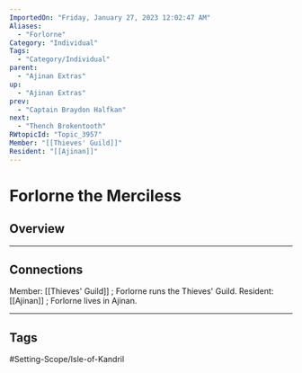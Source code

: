 ```yaml
---
ImportedOn: "Friday, January 27, 2023 12:02:47 AM"
Aliases:
  - "Forlorne"
Category: "Individual"
Tags:
  - "Category/Individual"
parent:
  - "Ajinan Extras"
up:
  - "Ajinan Extras"
prev:
  - "Captain Braydon Halfkan"
next:
  - "Thench Brokentooth"
RWtopicId: "Topic_3957"
Member: "[[Thieves' Guild]]"
Resident: "[[Ajinan]]"
---
```

# Forlorne the Merciless
## Overview
---
## Connections
Member: [[Thieves' Guild]] ; Forlorne runs the Thieves' Guild.
Resident: [[Ajinan]] ; Forlorne lives in Ajinan.


---
## Tags
#Setting-Scope/Isle-of-Kandril

